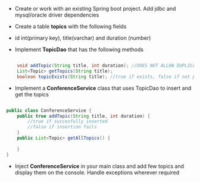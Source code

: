 * Create or work with an existing Spring boot project. Add jdbc and mysql/oracle driver dependencies

* Create a table __topics__ with the following fields
* id int(primary key), title(varchar) and duration (number)
* Implement __TopicDao__ that has the following methods

``` java

	void addTopic(String title, int duration); //DOES NOT ALLOW DUPLICATION
	List<Topic> getTopics(String title);
	boolean topicExists(String title); //true if exists, false if not present	

```

* Implement a __ConferenceService__ class that uses TopicDao to insert and get the topics

``` java 

public class ConferenceService {
	public true addTopic(String title, int duration) {
		//true if succesfully inserted
		//false if insertion fails
	}
	public List<Topic> getAllTopics() {
	
	} 
}

```

* Inject __ConferenceService__ in your main class and add few topics and display them on the console. Handle exceptions wherever required

